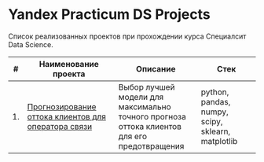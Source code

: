 # Yandex Practicum DS Projects

Список реализованных проектов при прохождении курса Специалсит Data Science.

| #    | Наименование проекта                | Описание                                                     | Стек                                                         |
| ---- | ------------------------------------------------------------ | ------------------------------------------------------------ | ------------------------------------------------------------ |
| 1.   | [Прогнозирование оттока клиентов для оператора связи]() | Выбор лучшей модели для максимально <br/>точного прогноза оттока клиентов<br/>для его предотвращения| python, pandas, numpy, scipy, sklearn, matplotlib       |

